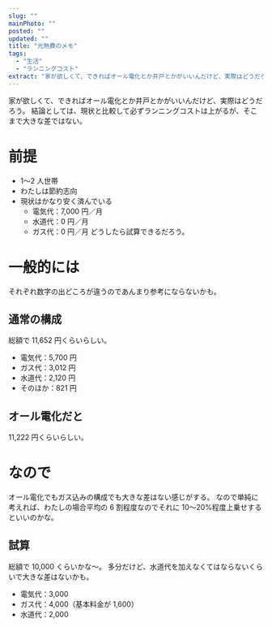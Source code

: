 ```yaml
---
slug: ""
mainPhoto: ""
posted: ""
updated: ""
title: "光熱費のメモ"
tags:
  - "生活"
  - "ランニングコスト"
extract: "家が欲しくて、できればオール電化とか井戸とかがいいんだけど、実際はどうだろう"
---
```


家が欲しくて、できればオール電化とか井戸とかがいいんだけど、実際はどうだろう。
結論としては、現状と比較して必ずランニングコストは上がるが、そこまで大きな差ではない。

# 前提

- 1〜2 人世帯
- わたしは節約志向
- 現状はかなり安く済んでいる
  - 電気代：7,000 円／月
  - 水道代：0 円／月
  - ガス代：0 円／月
    どうしたら試算できるだろう。

# 一般的には

それぞれ数字の出どころが違うのであんまり参考にならないかも。

## 通常の構成

総額で 11,652 円くらいらしい。

- 電気代：5,700 円
- ガス代：3,012 円
- 水道代：2,120 円
- そのほか：821 円

## オール電化だと

11,222 円くらいらしい。

# なので

オール電化でもガス込みの構成でも大きな差はない感じがする。
なので単純に考えれば、わたしの場合平均の 6 割程度なのでそれに 10〜20%程度上乗せするといいのかな。

## 試算

総額で 10,000 くらいかな〜。
多分だけど、水道代を加えなくてはならないくらいで大きな差はないかも。

- 電気代：3,000
- ガス代：4,000（基本料金が 1,600）
- 水道代：2,000
